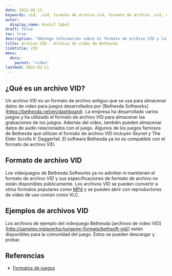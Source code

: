 ```yaml
---
date: 2022-02-11
keywords: vid, .vid, formato de archivo vid, formato de archivo .vid, extensión .vid, extensión vid, formato de video vid, archivos vid dvd
autor:
  display_name: Kashif Iqbal
draft: false
toc: true
description: "Obtenga información sobre el formato de archivo VID y las API que pueden crear y abrir archivos VID."
title: Archivo VID - Archivo de vídeo de Bethesda
linktitle: VID
menu:
  docs:
    parent: "video"
lastmod: 2022-02-11
---
```


## ¿Qué es un archivo VID? ##

Un archivo VID es un formato de archivo antiguo que se usa para almacenar datos de video para juegos desarrollados por [Bethesda Softworks] (https://bethesda.net/en/dashboard). La empresa ha desarrollado varios juegos y ha utilizado el formato de archivo VID para almacenar las grabaciones de los juegos. Además del video, también pueden almacenar datos de audio relacionados con el juego. Algunos de los juegos famosos de Bethesda que utilizan el formato de archivo VID incluyen Skynet y The Elder Scrolls II: Daggerfall. El software Bethesda ya no es compatible con el formato de archivo VID.

## Formato de archivo VID

Los videojuegos de Bethesda Softworks ya no admiten ni mantienen el formato de archivo VID y sus especificaciones de formato de archivo no están disponibles públicamente. Los archivos VID se pueden convertir a otros formatos populares como [MP4](/es/video/mp4/) y se pueden abrir con reproductores de video de uso común como VLC.

## Ejemplos de archivos VID

Los archivos de ejemplo del videojuego Bethesda [archivos de video VID] (http://samples.mplayerhq.hu/game-formats/bethsoft-vid/) están disponibles para la comunidad del juego. Estos se pueden descargar y probar.

## Referencias ##

- [Formatos de juegos](http://samples.mplayerhq.hu/game-formats/bethsoft-vid/)


